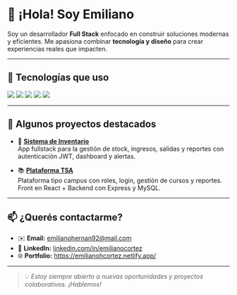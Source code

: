 # 👋 ¡Hola! Soy Emiliano

Soy un desarrollador **Full Stack** enfocado en construir soluciones modernas y eficientes. Me apasiona combinar **tecnología y diseño** para crear experiencias reales que impacten.

---

## 🚀 Tecnologías que uso

<div align="left">
  <img src="https://img.shields.io/badge/React-20232A?style=for-the-badge&logo=react&logoColor=61DAFB"/>
  <img src="https://img.shields.io/badge/Tailwind-06B6D4?style=for-the-badge&logo=tailwindcss&logoColor=white"/>
  <img src="https://img.shields.io/badge/TypeScript-3178C6?style=for-the-badge&logo=typescript&logoColor=white"/>
  <img src="https://img.shields.io/badge/PostgreSQL-336791?style=for-the-badge&logo=postgresql&logoColor=white"/>
  <img src="https://img.shields.io/badge/Node.js-339933?style=for-the-badge&logo=nodedotjs&logoColor=white"/>
</div>

---

## 🧰 Algunos proyectos destacados

- 🔧 [**Sistema de Inventario**](https://github.com/EmilianoHernanC/gestion-inventario)  
  App fullstack para la gestión de stock, ingresos, salidas y reportes con autenticación JWT, dashboard y alertas.

- 📚 [**Plataforma TSA**](https://github.com/Sjalok/AutoTSA)  
  Plataforma tipo campus con roles, login, gestión de cursos y reportes. Front en React + Backend con Express y MySQL.

---

## 📫 ¿Querés contactarme?

- ✉️ **Email:** emilianohernan92@mail.com  
- 💼 **LinkedIn:** [linkedin.com/in/emilianocortez](https://www.linkedin.com/in/emiliano-hernan-cortez)  
- 🌐 **Portfolio:** https://emilianohcortez.netlify.app/

---

> 💡 *Estoy siempre abierto a nuevas oportunidades y proyectos colaborativos. ¡Hablemos!*
